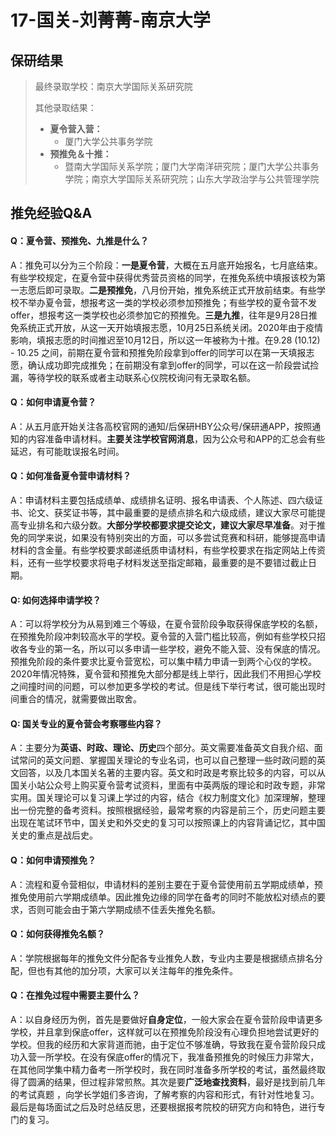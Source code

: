 # 17-国关-刘菁菁-南京大学



## 保研结果

> 最终录取学校：南京大学国际关系研究院
>
> 其他录取结果：
>
> * **夏令营入营：**
>   * 厦门大学公共事务学院
> * **预推免＆十推：**
>   * 暨南大学国际关系学院；厦门大学南洋研究院；厦门大学公共事务学院；南京大学国际关系研究院；山东大学政治学与公共管理学院



## 推免经验Q&A

#### Q：夏令营、预推免、九推是什么？

A：推免可以分为三个阶段：**一是夏令营**，大概在五月底开始报名，七月底结束。有些学校规定，在夏令营中获得优秀营员资格的同学，在推免系统中填报该校为第一志愿后即可录取。**二是预推免**，八月份开始，推免系统正式开放前结束。有些学校不举办夏令营，想报考这一类的学校必须参加预推免；有些学校的夏令营不发offer，想报考这一类学校也必须参加它的预推免。**三是九推**，往年是9月28日推免系统正式开放，从这一天开始填报志愿，10月25日系统关闭。2020年由于疫情影响，填报志愿的时间推迟至10月12日，所以这一年被称为十推。在9.28 (10.12) - 10.25 之间，前期在夏令营和预推免阶段拿到offer的同学可以在第一天填报志愿，确认成功即完成推免；在前期没有拿到offer的同学，可以在这一阶段尝试捡漏，等待学校的联系或者主动联系心仪院校询问有无录取名额。

#### Q：如何申请夏令营？

A：从五月底开始关注各高校官网的通知/后保研HBY公众号/保研通APP，按照通知的内容准备申请材料。**主要关注学校官网消息**，因为公众号和APP的汇总会有些延迟，有可能耽误报名时间。

#### Q：如何准备夏令营申请材料？

A：申请材料主要包括成绩单、成绩排名证明、报名申请表、个人陈述、四六级证书、论文、获奖证书等，其中最重要的是绩点排名和六级成绩，建议大家尽可能提高专业排名和六级分数。**大部分学校都要求提交论文，建议大家尽早准备**。对于推免的同学来说，如果没有特别突出的方面，可以多尝试竞赛和科研，能够提高申请材料的含金量。有些学校要求邮递纸质申请材料，有些学校要求在指定网站上传资料，还有一些学校要求将电子材料发送至指定邮箱，最重要的是不要错过截止日期。

#### Q: 如何选择申请学校？

A：可以将学校分为从易到难三个等级，在夏令营阶段争取获得保底学校的名额，在预推免阶段冲刺较高水平的学校。夏令营的入营门槛比较高，例如有些学校只招收各专业的第一名，所以可以多申请一些学校，避免不能入营、没有保底的情况。预推免阶段的条件要求比夏令营宽松，可以集中精力申请一到两个心仪的学校。2020年情况特殊，夏令营和预推免大部分都是线上举行，因此我们不用担心学校之间撞时间的问题，可以参加更多学校的考试。但是线下举行考试，很可能出现时间重合的情况，就需要做出取舍。

#### Q: 国关专业的夏令营会考察哪些内容？

A：主要分为**英语、时政、理论、历史**四个部分。英文需要准备英文自我介绍、面试常问的英文问题、掌握国关理论的专业名词，也可以自己整理一些时政问题的英文回答，以及几本国关名著的主要内容。英文和时政是考察比较多的内容，可以从国关小站公众号上购买夏令营考试资料，里面有中英两版的理论和时政专题，非常实用。国关理论可以复习课上学过的内容，结合《权力制度文化》加深理解，整理出一份完整的备考资料。按照根据经验，最常考察的内容是前三个，历史问题主要出现在笔试环节中，国关史和外交史的复习可以按照课上的内容背诵记忆，其中国关史的重点是战后史。

#### Q：如何申请预推免？

A：流程和夏令营相似，申请材料的差别主要在于夏令营使用前五学期成绩单，预推免使用前六学期成绩单。因此推免边缘的同学在备考的同时不能放松对绩点的要求，否则可能会由于第六学期成绩不佳丢失推免名额。

#### Q：如何获得推免名额？

A：学院根据每年的推免文件分配各专业推免人数，专业内主要是根据绩点排名分配，但也有其他的加分项，大家可以关注每年的推免条件。

#### Q：在推免过程中需要主要什么？

A：以自身经历为例，首先是要做好**自身定位**，一般大家会在夏令营阶段申请更多学校，并且拿到保底offer，这样就可以在预推免阶段没有心理负担地尝试更好的学校。但我的经历和大家背道而驰，由于定位不够准确，导致我在夏令营阶段只成功入营一所学校。在没有保底offer的情况下，我准备预推免的时候压力非常大，在其他同学集中精力备考一所学校时，我在同时准备多所学校的考试，虽然最终取得了圆满的结果，但过程非常煎熬。其次是要**广泛地查找资料**，最好是找到前几年的考试真题 ，向学长学姐们多咨询，了解考察的内容和形式，有针对性地复习。最后是每场面试之后及时总结反思，还要根据报考院校的研究方向和特色，进行专门的复习。